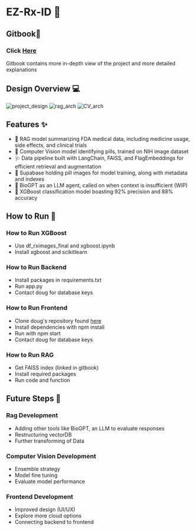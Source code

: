 # EZ-Rx-ID 💊


## Gitbook📖
### Click [Here](https://jasons-organization-58.gitbook.io/rx_id)
Gitbook contains more in-depth view of the project and more detailed explanations

## Design Overview 💻
![project_design](https://github.com/Jguan10/EZ-Rx-ID/blob/main/images/Overall_architecture.PNG)
![rag_arch](https://github.com/Jguan10/EZ-Rx-ID/blob/main/images/RAG_architecture.PNG)
![CV_arch](https://github.com/Jguan10/EZ-Rx-ID/blob/main/images/CV_architecture.PNG)

## Features ✨
- 🥼 RAG model summarizing FDA medical data, including medicine usage, side effects, and clinical trials
- 🤖 Computer Vision model identifying pills, trained on NIH image dataset
- 🩺 Data pipeline built with LangChain, FAISS, and FlagEmbeddings for efficient retrieval and augmentation
- 🧬 Supabase holding pill images for model training, along with metadata and indexes
- 🧫 BioGPT as an LLM agent, called on when context is insufficient (WIP)
- 🔬 XGBoost classification model boasting 92% precision and 88% accuracy

## How to Run 🚀
### How to Run XGBoost
- Use df_rximages_final and xgboost.ipynb
- Install xgboost and scikitlearn

### How to Run Backend
- Install packages in requirements.txt
- Run app.py
- Contact doug for database keys

### How to Run Frontend
- Clone doug's repository found [here](https://github.com/DouglasRollman/frontend)
- Install dependencies with npm install
- Run with npm start
- Contact doug for database keys

### How to Run RAG
- Get FAISS index (linked in gitbook)
- Install required packages
- Run code and function

## Future Steps 🔧
### Rag Development
- Adding other tools like BioGPT, an LLM to evaluate responses
- Restructuring vectorDB
- Further transforming of Data

### Computer Vision Development
- Ensemble strategy
- Model fine tuning
- Evaluate model performance

### Frontend Development
- Improved design (UI/UX)
- Explore more cloud options
- Connecting backend to frontend

